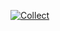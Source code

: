 [![Collect](https://github.com/hoeci/test/actions/workflows/Collector.yml/badge.svg)](https://github.com/hoeci/test/actions/workflows/Collector.yml)

